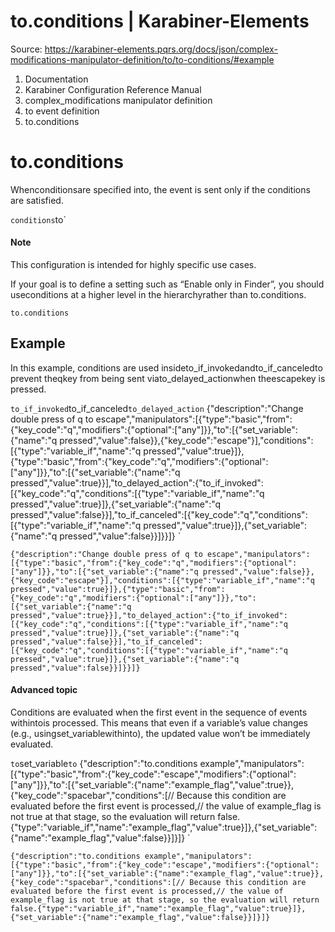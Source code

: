 # to.conditions | Karabiner-Elements

Source: https://karabiner-elements.pqrs.org/docs/json/complex-modifications-manipulator-definition/to/to-conditions/#example

1. Documentation
1. Karabiner Configuration Reference Manual
1. complex_modifications manipulator definition
1. to event definition
1. to.conditions

# to.conditions

Whenconditionsare specified into, the event is sent only if the conditions are satisfied.

`conditions`to`
#### Note

This configuration is intended for highly specific use cases.

If your goal is to define a setting such as “Enable only in Finder”, you should useconditions at a higher level in the hierarchyrather than to.conditions.

`to.conditions`
## Example

In this example, conditions are used insideto_if_invokedandto_if_canceledto prevent theqkey from being sent viato_delayed_actionwhen theescapekey is pressed.

`to_if_invoked`to_if_canceled`to_delayed_action`
{"description":"Change double press of q to escape","manipulators":[{"type":"basic","from":{"key_code":"q","modifiers":{"optional":["any"]}},"to":[{"set_variable":{"name":"q pressed","value":false}},{"key_code":"escape"}],"conditions":[{"type":"variable_if","name":"q pressed","value":true}]},{"type":"basic","from":{"key_code":"q","modifiers":{"optional":["any"]}},"to":[{"set_variable":{"name":"q pressed","value":true}}],"to_delayed_action":{"to_if_invoked":[{"key_code":"q","conditions":[{"type":"variable_if","name":"q pressed","value":true}]},{"set_variable":{"name":"q pressed","value":false}}],"to_if_canceled":[{"key_code":"q","conditions":[{"type":"variable_if","name":"q pressed","value":true}]},{"set_variable":{"name":"q pressed","value":false}}]}}]}
`

`{"description":"Change double press of q to escape","manipulators":[{"type":"basic","from":{"key_code":"q","modifiers":{"optional":["any"]}},"to":[{"set_variable":{"name":"q pressed","value":false}},{"key_code":"escape"}],"conditions":[{"type":"variable_if","name":"q pressed","value":true}]},{"type":"basic","from":{"key_code":"q","modifiers":{"optional":["any"]}},"to":[{"set_variable":{"name":"q pressed","value":true}}],"to_delayed_action":{"to_if_invoked":[{"key_code":"q","conditions":[{"type":"variable_if","name":"q pressed","value":true}]},{"set_variable":{"name":"q pressed","value":false}}],"to_if_canceled":[{"key_code":"q","conditions":[{"type":"variable_if","name":"q pressed","value":true}]},{"set_variable":{"name":"q pressed","value":false}}]}}]}`
#### Advanced topic

Conditions are evaluated when the first event in the sequence of events withintois processed.
This means that even if a variable’s value changes (e.g., usingset_variablewithinto), the updated value won’t be immediately evaluated.

`to`set_variable`to`
{"description":"to.conditions example","manipulators":[{"type":"basic","from":{"key_code":"escape","modifiers":{"optional":["any"]}},"to":[{"set_variable":{"name":"example_flag","value":true}},{"key_code":"spacebar","conditions":[// Because this condition are evaluated before the first event is processed,// the value of example_flag is not true at that stage, so the evaluation will return false.{"type":"variable_if","name":"example_flag","value":true}]},{"set_variable":{"name":"example_flag","value":false}}]}]}
`

`{"description":"to.conditions example","manipulators":[{"type":"basic","from":{"key_code":"escape","modifiers":{"optional":["any"]}},"to":[{"set_variable":{"name":"example_flag","value":true}},{"key_code":"spacebar","conditions":[// Because this condition are evaluated before the first event is processed,// the value of example_flag is not true at that stage, so the evaluation will return false.{"type":"variable_if","name":"example_flag","value":true}]},{"set_variable":{"name":"example_flag","value":false}}]}]}`